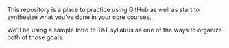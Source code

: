 This repository is a place to practice using GitHub as well as start to synthesize what you've done in your core courses. 

We'll be using a sample Intro to T&T syllabus as one of the ways to organize both of those goals. 